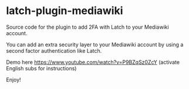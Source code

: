 # latch-plugin-mediawiki
Source code for the plugin to add 2FA with Latch to your Mediawiki account.

You can add an extra security layer to your Mediawiki account by using a second factor authentication like Latch.

Demo here https://www.youtube.com/watch?v=P9BZqSz0ZcY  (activate English subs for instructions)

Enjoy!
